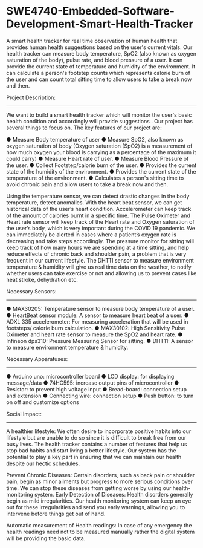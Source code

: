# SWE4740-Embedded-Software-Development-Smart-Health-Tracker
A smart health tracker for real time observation of human health that provides human health
suggestions based on the user's current vitals.
Our health tracker can measure body temperature, SpO2 (also known as oxygen saturation of the body), pulse rate, and blood pressure of a user. It can provide the current state of temperature and humidity of the environment. It can calculate a person's footstep counts which represents calorie burn of the user and can count total sitting time to allow users to take a break now and then.


Project Description:
____________________

We want to build a smart health tracker which will monitor the user's basic health condition
and accordingly will provide suggestions . Our project has several things to focus on. The
key features of our project are:

● Measure Body temperature of user
● Measure SpO2, also known as oxygen saturation of body
(Oxygen saturation (SpO2) is a measurement of how much oxygen your blood is
carrying as a percentage of the maximum it could carry)
● Measure Heart rate of user.
● Measure Blood Pressure of the user.
● Collect Footstep/calorie burn of the user.
● Provides the current state of the humidity of the environment.
● Provides the current state of the temperature of the environment.
● Calculates a person's sitting time to avoid chronic pain and allow users to take a break
now and then.


Using the temperature sensor, we can detect drastic changes in the body temperature, detect anomalies. With the heart beat sensor, we can get historical data of the user’s heart condition. Accelerometer can keep track of the amount of calories burnt in a specific time. The Pulse Oximeter and Heart rate sensor will keep track of the Heart rate and Oxygen saturation of the user’s body, which is very important during the COVID 19 pandemic. We can immediately be
alerted in cases where a patient’s oxygen rate is decreasing and take steps accordingly. The pressure monitor for sitting will keep track of how many hours we are spending at a time sitting, and help reduce effects of chronic back and shoulder pain, a problem that is very frequent in our current lifestyle. The DHT11 sensor to measure environment temperature & humidity will give us real time data on the weather, to notify whether users can take exercise or not and allowing us to prevent cases like heat stroke, dehydration etc.

Necessary Sensors:
__________________
● MAX30205: Temperature sensor to measure body temperature of a user.
● HeartBeat sensor module: A sensor to measure heart beat of a user.
● ADXL 335 accelerometer: For measuring acceleration that will be used in footsteps/
calorie burn calculation.
● MAX30102: High Sensitivity Pulse Oximeter and heart rate sensor to measure the
SpO2 and heart rate.
● Infineon dps310: Pressure Measuring Sensor for sitting.
● DHT11: A sensor to measure environment temperature & humidity.


Necessary Apparatuses:
_______________________
● Arduino uno: microcontroller board
● LCD display: for displaying message/data
● 74HC595: increase output pins of microcontroller
● Resistor: to prevent high voltage input
● Bread-board: connection setup and extension
● Connecting wire: connection setup
● Push button: to turn on off and customize options



Social Impact:
_______________

A healthier lifestyle: 
We often desire to incorporate positive habits into our lifestyle but are unable to do so since it is difficult to break free from our busy lives. The health tracker contains a number of features that help us stop bad habits and start living a better lifestyle.
Our system has the potential to play a key part in ensuring that we can maintain our health despite our hectic schedules.

Prevent Chronic Diseases:
 Certain disorders, such as back pain or shoulder pain, begin as minor ailments but progress to more serious conditions over time. We can stop these diseases
from getting worse by using our health-monitoring system. Early Detection of Diseases: Health disorders generally begin as mild irregularities. Our
health monitoring system can keep an eye out for these irregularities and send you early warnings, allowing you to intervene before things get out of hand.

Automatic measurement of Health readings:
 In case of any emergency the health readings need not to be measured manually rather the digital system will be providing the basic data.

